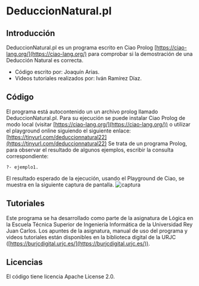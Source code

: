 # DeduccionNatural.pl
## Introducción
DeduccionNatural.pl es un programa escrito en Ciao Prolog [https://ciao-lang.org/](https://ciao-lang.org/) para comprobar si la demostración de una Deducción Natural es correcta.
 * Código escrito por: Joaquín Arias.
 * Videos tutoriales realizados por: Iván Ramírez Díaz.
## Código
El programa está autocontenido un un archivo prolog llamado DeduccionNatural.pl.
Para su ejecución se puede instalar Ciao Prolog de modo local (visitar [https://ciao-lang.org/](https://ciao-lang.org/)) o utilizar el playground online siguiendo el siguiente enlace: [https://tinyurl.com/deduccionnatural22](https://tinyurl.com/deduccionnatural22)
Se trata de un programa Prolog, para observar el resultado de algunos ejemplos, escribir la consulta correspondiente:
```
?- ejemplo1.
```
El resultado esperado de la ejecución, usando el Playground de Ciao, se muestra en la siguiente captura de pantalla.
![captura](captura.jpg)
## Tutoriales
Este programa se ha desarrollado como parte de la asignatura de Lógica en la Escuela Técnica Superior de Ingeniería Informática de la Universidad Rey Juan Carlos.
Los apuntes de la asignatura, manual de uso del programa y videos tutoriales están disponibles en la biblioteca digital de la URJC ([https://burjcdigital.urjc.es/](https://burjcdigital.urjc.es/)).

## Licencias
El código tiene licencia Apache License 2.0.


